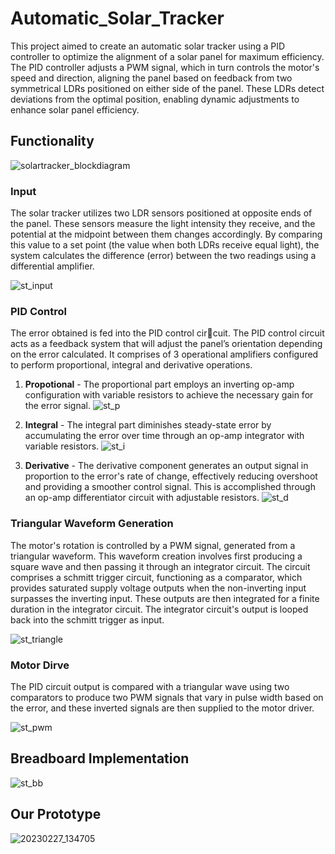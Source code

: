 # Automatic_Solar_Tracker

This project aimed to create an automatic solar tracker using a PID controller to optimize the alignment of a solar panel for maximum efficiency. The PID controller adjusts a PWM signal, which in turn controls the motor's speed and direction, aligning the panel based on feedback from two symmetrical LDRs positioned on either side of the panel. These LDRs detect deviations from the optimal position, enabling dynamic adjustments to enhance solar panel efficiency.

## Functionality

![solartracker_blockdiagram](https://github.com/Nuthya27/Automatic_Solar_Tracker/assets/111232856/612ec7e8-848e-4285-aa8b-78d53a77fdb2)

### Input
The solar tracker utilizes two LDR sensors positioned at opposite ends of the panel. These sensors measure the light intensity they receive, and the potential at the midpoint between them changes accordingly. By comparing this value to a set point (the value when both LDRs receive equal light), the system calculates the difference (error) between the two readings using a differential amplifier.

![st_input](https://github.com/Nuthya27/Automatic_Solar_Tracker/assets/111232856/d153d9c4-ee2c-4f13-9f87-bb3710b568d1)

### PID Control
The error obtained is fed into the PID control circuit. The PID control circuit acts as a feedback system that will adjust the panel’s orientation depending on the error calculated. It comprises of 3 operational amplifiers configured to perform proportional, integral and derivative operations.

  1. **Propotional** - The proportional part employs an inverting op-amp configuration with variable resistors to achieve the necessary gain for the error signal.
      ![st_p](https://github.com/Nuthya27/Automatic_Solar_Tracker/assets/111232856/f0baaf98-5446-493b-8d4b-37a3165a5f26)

  2. **Integral** - The integral part diminishes steady-state error by accumulating the error over time through an op-amp integrator with variable resistors. 
     ![st_i](https://github.com/Nuthya27/Automatic_Solar_Tracker/assets/111232856/b3f0779f-6d30-40f3-af8b-a422b8cf9453)

  3. **Derivative** - The derivative component generates an output signal in proportion to the error's rate of change, effectively reducing overshoot and providing a smoother control signal. This is accomplished through an op-amp differentiator circuit with adjustable resistors.
    ![st_d](https://github.com/Nuthya27/Automatic_Solar_Tracker/assets/111232856/63253f59-4c65-4f29-8c04-fc1a5d2af5bb)

### Triangular Waveform Generation

The motor's rotation is controlled by a PWM signal, generated from a triangular waveform. This waveform creation involves first producing a square wave and then passing it through an integrator circuit. The circuit comprises a schmitt trigger circuit, functioning as a comparator, which provides saturated supply voltage outputs when the non-inverting input surpasses the inverting input. These outputs are then integrated for a finite duration in the integrator circuit. The integrator circuit's output is looped back into the schmitt trigger as input.

![st_triangle](https://github.com/Nuthya27/Automatic_Solar_Tracker/assets/111232856/f87ad1bc-3625-4485-a767-6f0ec4a9797e)

### Motor Dirve

The PID circuit output is compared with a triangular wave using two comparators to produce two PWM signals that vary in pulse width based on the error, and these inverted signals are then supplied to the motor driver.

![st_pwm](https://github.com/Nuthya27/Automatic_Solar_Tracker/assets/111232856/ff952823-3b21-418e-bae1-a5c993c8057f)

## Breadboard Implementation

![st_bb](https://github.com/Nuthya27/Automatic_Solar_Tracker/assets/111232856/6277ba81-fb20-4cc2-bfa1-6576ec66ca7c)

## Our Prototype

![20230227_134705](https://github.com/Nuthya27/Automatic_Solar_Tracker/assets/111232856/aa5fdcf8-325e-47fd-9c60-516136f312ea)



